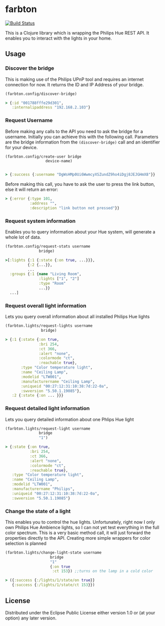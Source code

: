 # farbton

[![Build Status](https://travis-ci.org/javahippie/farbton.svg?branch=master)](https://travis-ci.org/javahippie/farbton)

This is a Clojure library which is wrapping the Philips Hue REST API. It enables you to interact with the lights in your home.

## Usage
### Discover the bridge

This is making use of the Philips UPnP tool and requires an internet connection for now. 
It returns the ID and IP Address of your bridge.

```clojure
(farbton.config/discover-bridge)

> {:id "001788fffe29d301", 
   :internalipaddress "192.168.2.103"}
```

### Request Username

Before making any calls to the API you need to ask the bridge for a username. Initially you can achieve this with the following call. Parameters are the bridge information from the `(discover-bridge)` call and an identifier for your device.

```clojure
(farbton.config/create-user bridge 
                  device-name)


> {:success {:username "DgWsHMp0Ui6WwmcyXSZundZ9ho4iDgj8JEJGHmX8"}}
```
Before making this call, you have to ask the user to press the link button, else it will return an error:

```clojure
> {:error {:type 101, 
           :address "", 
           :description "link button not pressed"}}
```

### Request system information

Enables you to query information about your Hue system, will generate a whole lot of data.

```clojure
(farbton.config/request-stats username 
               bridge)

>[:lights {:1 {:state {:on true, ...}}}, 
          {:2 {...}},
          ...
  :groups {:1 {name "Living Room", 
               :lights ["1", "2"]
               :type "Room"
               ...}}
  ...] 
```

### Request overall light information

Lets you query overall information about all installed Philips Hue lights

```clojure
(farbton.lights/request-lights username 
                bridge)

> {:1 {:state {:on true, 
               :bri 254, 
               :ct 366, 
               :alert "none", 
               :colormode "ct", 
               :reachable true}, 
       :type "Color temperature light", 
       :name "Ceiling Lamp", 
       :modelid "LTW001", 
       :manufacturername "Ceiling Lamp", 
       :uniqueid "00:27:12:31:10:38:7d:22-0a", 
       :swversion "5.50.1.19085"}, 
   :2 {:state {:on ... }}}
```

### Request detailed light information

Lets you query detailed information about one Phlips Hue light

```clojure
(farbton.lights/request-light username 
               bridge 
               "1")

> {:state {:on true, 
           :bri 254, 
           :ct 366, 
           :alert "none", 
           :colormode "ct", 
           :reachable true}, 
   :type "Color temperature light", 
   :name "Ceiling Lamp", 
   :modelid "LTW001", 
   :manufacturername "Philips", 
   :uniqueid "00:27:12:31:10:38:7d:22-0a", 
   :swversion "5.50.1.19085"}
```

### Change the state of a light

This enables you to control the hue lights. Unfortunately, right now I only own Philips Hue Ambience lights, so I can not yet test everything in the full color spectrum. This is a very basic method call, it will just forward the properties directly to the API. Creating more simple wrappers for color selection is planned

```clojure
(farbton.lights/change-light-state username 
                    bridge 
                    "1" 
                    {:on true 
                     :ct 153}) ;;turns on the lamp in a cold color

> ({:success {:/lights/1/state/on true}} 
   {:success {:/lights/1/state/ct 153}})
```

## License
Distributed under the Eclipse Public License either version 1.0 or (at
your option) any later version.
